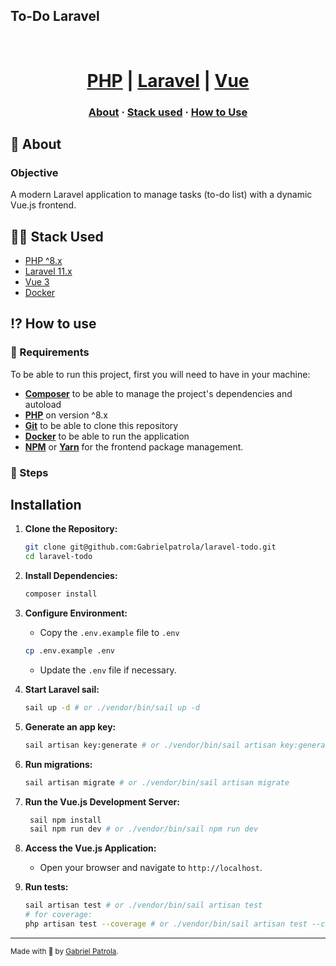 ## To-Do Laravel
<h1 align="center">
    <br/>
 <a href="https://www.php.net/downloads" target="_blank" rel="noopener">PHP</a> | <a href="https://laravel.com/docs/11.x" target="_blank" rel="noopener">Laravel</a> | <a href="https://vuejs.org/guide/introduction.html" target="_blank" rel="noopener">Vue</a> 
</h1>

<h3 align="center">
  <a href="#-about">About</a>
  <span> · </span>
  <a href="#-stack-used">Stack used</a>
  <span> · </span>
  <a href="#-how-to-use">How to Use</a>
</h3>

## 💭 About

### Objective
A modern Laravel application to manage tasks (to-do list) with a dynamic Vue.js frontend.

## 👨‍💻 Stack Used
- <a href="https://www.php.net/downloads" target="_blank" rel="noopener">PHP ^8.x</a>
- <a href="https://laravel.com/docs/11.x" target="_blank" rel="noopener">Laravel 11.x</a>
- <a href="https://vuejs.org/guide/introduction.html" target="_blank" rel="noopener">Vue 3</a>
- <a href="https://docs.docker.com/" target="_blank" rel="noopener">Docker</a>

## ⁉ How to use

### 🤔 Requirements

To be able to run this project, first you will need to have in your machine:

- **<a href="https://getcomposer.org" target="_blank" rel="noopener">Composer</a>** to be able to manage the project's dependencies and autoload
- **<a href="https://www.php.net/downloads" target="_blank" rel="noopener">PHP</a>** on version ^8.x
- **<a href="https://git-scm.com/downloads" target="_blank" rel="noopener">Git</a>** to be able to clone this repository
- **<a href="https://docs.docker.com/" target="_blank" rel="noopener">Docker</a>** to be able to run the application
- **<a href="https://www.npmjs.com/" target="_blank" rel="noopener">NPM</a>** or **<a href="https://yarnpkg.com/" target="_blank" rel="noopener">Yarn</a>** for the frontend package management.

### 📝 Steps

## Installation

1. **Clone the Repository:**

   ```bash
   git clone git@github.com:Gabrielpatrola/laravel-todo.git
   cd laravel-todo
   ```

2. **Install Dependencies:**
   ```bash
   composer install
   ```

3. **Configure Environment:**
   - Copy the `.env.example` file to `.env`
   ```bash
   cp .env.example .env 
   ```
   - Update the `.env` file if necessary.

4. **Start Laravel sail:**
   ```bash
   sail up -d # or ./vendor/bin/sail up -d
   ```
5. **Generate an app key:**
   ```bash
   sail artisan key:generate # or ./vendor/bin/sail artisan key:generate
   ```
   
6. **Run migrations:**
   ```bash
   sail artisan migrate # or ./vendor/bin/sail artisan migrate
   ```
   
7. **Run the Vue.js Development Server:**
   ```bash
    sail npm install
    sail npm run dev # or ./vendor/bin/sail npm run dev
   ```

8. **Access the Vue.js Application:**
   - Open your browser and navigate to `http://localhost`.

9. **Run tests:**
   ```bash
   sail artisan test # or ./vendor/bin/sail artisan test
   # for coverage:
   php artisan test --coverage # or ./vendor/bin/sail artisan test --coverage
   ```

---

<sup>Made with 💙 by <a href="https://github.com/gabrielpatrola" target="_blank" rel="noopener">Gabriel Patrola</a>.</sup>
